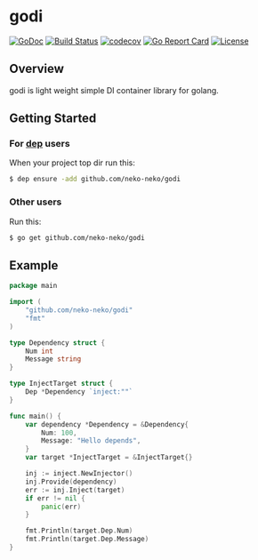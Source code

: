 # godi
[![GoDoc](http://img.shields.io/badge/go-documentation-blue.svg?style=flat-square)](http://godoc.org/github.com/neko-neko/godi)
[![Build Status](https://travis-ci.org/neko-neko/godi.svg?branch=master)](https://travis-ci.org/neko-neko/godi)
[![codecov](https://codecov.io/gh/neko-neko/godi/branch/master/graph/badge.svg)](https://codecov.io/gh/neko-neko/godi)
[![Go Report Card](https://goreportcard.com/badge/github.com/neko-neko/godi)](https://goreportcard.com/report/github.com/neko-neko/godi)
[![License](http://img.shields.io/badge/license-mit-blue.svg?style=flat-square)](https://raw.githubusercontent.com/neko-neko/godi/master/LICENSE)

## Overview
godi is light weight simple DI container library for golang.  

## Getting Started
### For [dep](https://github.com/golang/dep) users
When your project top dir run this:  
```bash
$ dep ensure -add github.com/neko-neko/godi
```

### Other users
Run this:  
```bash
$ go get github.com/neko-neko/godi
```

## Example
```go
package main

import (
	"github.com/neko-neko/godi"
	"fmt"
)

type Dependency struct {
	Num int
	Message string
}

type InjectTarget struct {
	Dep *Dependency `inject:""`
}

func main() {
	var dependency *Dependency = &Dependency{
		Num: 100,
		Message: "Hello depends",
	}
	var target *InjectTarget = &InjectTarget{}

	inj := inject.NewInjector()
	inj.Provide(dependency)
	err := inj.Inject(target)
	if err != nil {
		panic(err)
	}

	fmt.Println(target.Dep.Num)
	fmt.Println(target.Dep.Message)
}
```
